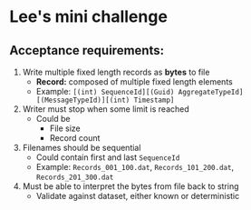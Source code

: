 # Lee's mini challenge

## Acceptance requirements:

1. Write multiple fixed length records as **bytes** to file
    - **Record:** composed of multiple fixed length elements
    - Example: `[(int) SequenceId][(Guid) AggregateTypeId][(MessageTypeId)][(int) Timestamp]`
2. Writer must stop when some limit is reached
    - Could be
        - File size
        - Record count
3. Filenames should be sequential
    - Could contain first and last `SequenceId`
    - Example: `Records_001_100.dat`, `Records_101_200.dat`, `Records_201_300.dat`
4. Must be able to interpret the bytes from file back to string
    - Validate against dataset, either known or deterministic